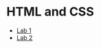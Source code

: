 <h1>HTML and CSS</h1>

<ul>
<li><a href="Lab 1/index.html" target="_blank">Lab 1</a></li>

<li><a href="Lab2/index.html>" target="_blank">Lab 2</a></li>
</ul>
